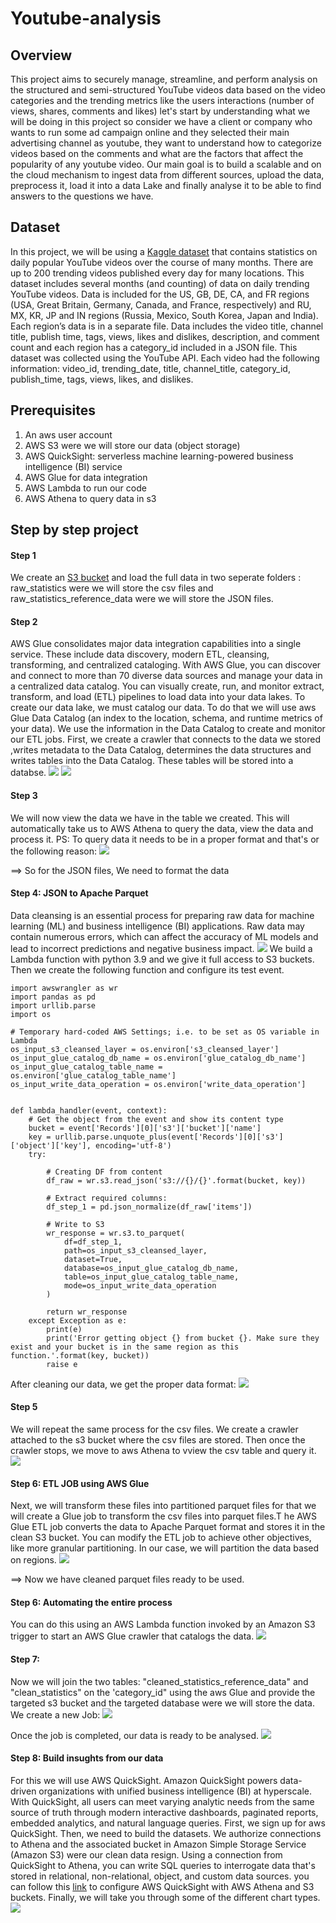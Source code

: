 # Youtube-analysis
## Overview
This project aims to securely manage, streamline, and perform analysis on the structured and semi-structured YouTube videos data based on the video categories and the trending metrics like the users interactions (number of views, shares, comments and likes)
let's start by understanding what we will be doing in this project so consider we have a client or company who wants to run some ad campaign online and they selected their main advertising channel as youtube, they want to understand how to categorize videos based on the comments and what are the factors that affect the popularity of any youtube video.
Our main goal is to build a scalable and on the cloud mechanism to ingest data from different sources, upload the data, preprocess it, load it into a data Lake and finally analyse it to be able to find answers to the questions we have.


## Dataset
In this project, we will be using a [Kaggle dataset](https://www.kaggle.com/datasets/datasnaek/youtube-new) that contains statistics  on daily popular YouTube videos over the course of many months. There are up to 200 trending videos published every day for many locations. This dataset includes several months (and counting) of data on daily trending YouTube videos. Data is included for the US, GB, DE, CA, and FR regions (USA, Great Britain, Germany, Canada, and France, respectively) and RU, MX, KR, JP and IN regions (Russia, Mexico, South Korea, Japan and India).
Each region’s data is in a separate file. Data includes the video title, channel title, publish time, tags, views, likes and dislikes, description, and comment count and each region has a category_id included in a JSON file.
This dataset was collected using the YouTube API. 
Each video had the following information: video_id, trending_date, title, channel_title, category_id, publish_time, tags, views, likes, and dislikes.

## Prerequisites
1. An aws user account 
2. AWS S3 were we will store our data (object storage)
3. AWS QuickSight: serverless machine learning-powered business intelligence (BI) service
4. AWS Glue for data integration 
5. AWS Lambda to run our code
6. AWS Athena to query data in s3

## Step by step project
#### Step 1
We create an [S3 bucket](https://github.com/nadinelabidi/Youtube-analysis/blob/main/images/buckets.webm) and load the full data in two seperate folders : raw_statistics were we will store the csv files and raw_statistics_reference_data were we will store the JSON files.
#### Step 2
AWS Glue consolidates major data integration capabilities into a single service. These include data discovery, modern ETL, cleansing, transforming, and centralized cataloging. With AWS Glue, you can discover and connect to more than 70 diverse data sources and manage your data in a centralized data catalog. You can visually create, run, and monitor extract, transform, and load (ETL) pipelines to load data into your data lakes.
To create our data lake, we must catalog our data. To do that we will use aws Glue Data Catalog (an index to the location, schema, and runtime metrics of your data). We use the information in the Data Catalog to create and monitor our ETL jobs.
First, we create a crawler that connects to the data we stored ,writes metadata to the Data Catalog, determines the data structures and writes tables into the Data Catalog. These tables will be stored into a databse.
![](https://github.com/nadinelabidi/Youtube-analysis/blob/main/images/crawler.PNG)
![](https://github.com/nadinelabidi/Youtube-analysis/blob/main/images/table.PNG)
#### Step 3 
We will now view the data we have in the table we created. This will automatically take us to AWS Athena to query the data, view the data and process it.
PS: To query data it needs to be in a proper format and that's or the following reason:
![](https://github.com/nadinelabidi/Youtube-analysis/blob/main/images/error.PNG)

==> So for the JSON files, We need to format the data 
#### Step 4: JSON to Apache Parquet 
Data cleansing is an essential process for preparing raw data for machine learning (ML) and business intelligence (BI) applications. Raw data may contain numerous errors, which can affect the accuracy of ML models and lead to incorrect predictions and negative business impact. 
![](https://github.com/nadinelabidi/Youtube-analysis/blob/main/images/data%20cleansing.PNG)
We build a Lambda function with python 3.9 and we give it full access to S3 buckets. Then we create the following function and configure its test event.
```
import awswrangler as wr
import pandas as pd
import urllib.parse
import os

# Temporary hard-coded AWS Settings; i.e. to be set as OS variable in Lambda
os_input_s3_cleansed_layer = os.environ['s3_cleansed_layer']
os_input_glue_catalog_db_name = os.environ['glue_catalog_db_name']
os_input_glue_catalog_table_name = os.environ['glue_catalog_table_name']
os_input_write_data_operation = os.environ['write_data_operation']


def lambda_handler(event, context):
    # Get the object from the event and show its content type
    bucket = event['Records'][0]['s3']['bucket']['name']
    key = urllib.parse.unquote_plus(event['Records'][0]['s3']['object']['key'], encoding='utf-8')
    try:

        # Creating DF from content
        df_raw = wr.s3.read_json('s3://{}/{}'.format(bucket, key))

        # Extract required columns:
        df_step_1 = pd.json_normalize(df_raw['items'])

        # Write to S3
        wr_response = wr.s3.to_parquet(
            df=df_step_1,
            path=os_input_s3_cleansed_layer,
            dataset=True,
            database=os_input_glue_catalog_db_name,
            table=os_input_glue_catalog_table_name,
            mode=os_input_write_data_operation
        )

        return wr_response
    except Exception as e:
        print(e)
        print('Error getting object {} from bucket {}. Make sure they exist and your bucket is in the same region as this function.'.format(key, bucket))
        raise e
``` 


After cleaning our data, we get the proper data format:
![](https://github.com/nadinelabidi/Youtube-analysis/blob/main/images/clean_reference_data.PNG)

#### Step 5
We will repeat the same process for the csv files. We create a crawler attached to the s3 bucket where the csv files are stored. Then once the crawler stops, we move to aws Athena to vview the csv table and query it.
![](https://github.com/nadinelabidi/Youtube-analysis/blob/main/images/table_csv_videos.png)

#### Step 6: ETL JOB using AWS Glue
Next, we will transform these files into partitioned parquet files for that we will create a Glue job to transform the csv files into parquet files.T he AWS Glue ETL job converts the data to Apache Parquet format and stores it in the clean S3 bucket.  You can modify the ETL job to achieve other objectives, like more granular partitioning. In our case, we will partition the data based on regions.
![](https://github.com/nadinelabidi/Youtube-analysis/blob/main/images/csv_to_parquet.PNG)

==> Now we have cleaned parquet files ready to be used.

#### Step 6:  Automating the entire process
You can do this using an AWS Lambda function invoked by an Amazon S3 trigger to start an AWS Glue crawler that catalogs the data.
![](https://github.com/nadinelabidi/Youtube-analysis/blob/main/images/s3_trigger.PNG)

#### Step 7:
Now we will join the two tables: "cleaned_statistics_reference_data" and "clean_statistics" on the 'category_id" using the aws Glue and provide the targeted s3 bucket and the targeted database were we will store the data.
We create a new Job: 
![](https://github.com/nadinelabidi/Youtube-analysis/blob/main/images/join_glue_job.PNG)

Once the job is completed, our data is ready to be analysed.
![](https://github.com/nadinelabidi/Youtube-analysis/blob/main/images/joined_data.png)

#### Step 8: Build insughts from our data
For this we will use AWS QuickSight.
Amazon QuickSight powers data-driven organizations with unified business intelligence (BI) at hyperscale. With QuickSight, all users can meet varying analytic needs from the same source of truth through modern interactive dashboards, paginated reports, embedded analytics, and natural language queries.
First, we sign up for aws QuickSight. Then, we need to build the datasets.
We authorize connections to Athena and the associated bucket in Amazon Simple Storage Service (Amazon S3) were our clean data resign. Using a connection from QuickSight to Athena, you can write SQL queries to interrogate data that's stored in relational, non-relational, object, and custom data sources. 
you can follow this [link](https://catalog.us-east-1.prod.workshops.aws/workshops/9981f1a1-abdc-49b5-8387-cb01d238bb78/en-US/30-basics/307-quicksight) to configure AWS QuickSight with AWS Athena and S3 buckets.
Finally, we will take you through some of the different chart types.
![](https://github.com/nadinelabidi/Youtube-analysis/blob/main/images/data_visualization.PNG)



